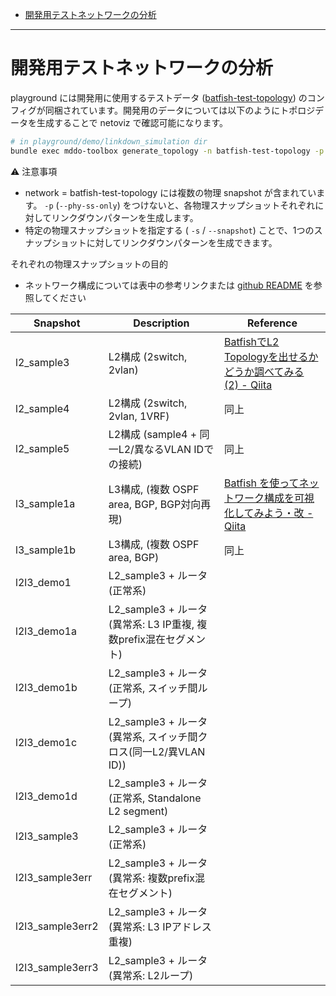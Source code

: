 <!-- TOC -->

- [開発用テストネットワークの分析](#%E9%96%8B%E7%99%BA%E7%94%A8%E3%83%86%E3%82%B9%E3%83%88%E3%83%8D%E3%83%83%E3%83%88%E3%83%AF%E3%83%BC%E3%82%AF%E3%81%AE%E5%88%86%E6%9E%90)

<!-- /TOC -->

---

# 開発用テストネットワークの分析

playground には開発用に使用するテストデータ ([batfish-test-topology](https://github.com/corestate55/batfish-test-topology)) のコンフィグが同梱されています。開発用のデータについては以下のようにトポロジデータを生成することで netoviz で確認可能になります。

```bash
# in playground/demo/linkdown_simulation dir
bundle exec mddo-toolbox generate_topology -n batfish-test-topology -p
```

⚠️ 注意事項

- network = batfish-test-topology には複数の物理 snapshot が含まれています。 `-p` (`--phy-ss-only`) をつけないと、各物理スナップショットそれぞれに対してリンクダウンパターンを生成します。
- 特定の物理スナップショットを指定する ( `-s` / `--snapshot`) ことで、1つのスナップショットに対してリンクダウンパターンを生成できます。

それぞれの物理スナップショットの目的

- ネットワーク構成については表中の参考リンクまたは [github README](https://github.com/corestate55/batfish-test-topology) を参照してください

| Snapshot | Description | Reference |
| --- | --- | --- |
| l2_sample3 | L2構成 (2switch, 2vlan) | [BatfishでL2 Topologyを出せるかどうか調べてみる (2) - Qiita](https://qiita.com/corestate55/items/bfac369b3f4532e5acef) |
| l2_sample4 | L2構成 (2switch, 2vlan, 1VRF) | 同上 |
| l2_sample5 | L2構成 (sample4 + 同一L2/異なるVLAN IDでの接続) | 同上 |
| l3_sample1a | L3構成, (複数 OSPF area, BGP, BGP対向再現) | [Batfish を使ってネットワーク構成を可視化してみよう・改 - Qiita](https://qiita.com/corestate55/items/fb18066d1105010758d9) |
| l3_sample1b | L3構成, (複数 OSPF area, BGP) | 同上 |
| l2l3_demo1 | L2_sample3 + ルータ (正常系) |  |
| l2l3_demo1a | L2_sample3 + ルータ (異常系: L3 IP重複, 複数prefix混在セグメント) |  |
| l2l3_demo1b | L2_sample3 + ルータ (正常系, スイッチ間ループ) |  |
| l2l3_demo1c | L2_sample3 + ルータ (異常系, スイッチ間クロス(同一L2/異VLAN ID)) |  |
| l2l3_demo1d | L2_sample3 + ルータ (正常系, Standalone L2 segment) |  |
| l2l3_sample3 | L2_sample3 + ルータ (正常系) |  |
| l2l3_sample3err | L2_sample3 + ルータ (異常系: 複数prefix混在セグメント) |  |
| l2l3_sample3err2 | L2_sample3 + ルータ (異常系: L3 IPアドレス重複) |  |
| l2l3_sample3err3 | L2_sample3 + ルータ (異常系: L2ループ) |  |
